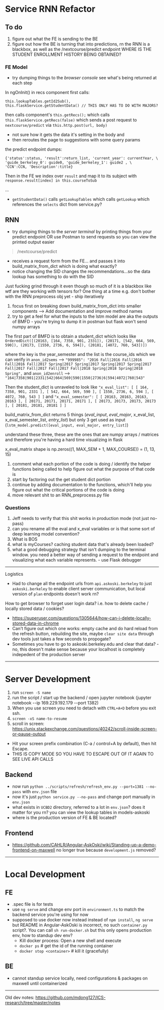 # Service RNN Refactor

## To do 

1. figure out what the FE is sending to the BE 
1. figure out how the BE is turning that into predictions, rn the RNN is a blackbox, as well as the /nextcourse/predict endpoint
WHERE IS THE STUDENT ENROLLMENT HISTORY BEING OBTAINED? 

### FE Model 

- try dumping things to the *browser console* see what's being returned at each step

In ngOnInit() in recs component first calls: 
```
this.lookupTables.getId2Sub(),
this.flaskService.getStudentData() // THIS ONLY HAS TO DO WITH MAJORS? 

``` 
then calls
component's `this.getRecs();` which calls `this.flaskService.getRecs(false)` 
which sends a post request to `nextcourse/predict`  via `this.http.post(url, body)` 

-  not sure how it gets the data it's setting in the body and 
- then reroutes the page to suggestions with some query params

the predict endpoint dumps:

```
{'status':status, 'result':return_list, 'current_year': currentYear, \
'guide_berkeley_0': guide0, 'guide_berkeley_1': guide2 , \
'CCN':CCN, 'Description':title}
```

Then in the FE we index over `result` and map it to its subject with `response.result[index] in this.courseToSub`

...
- `getStudentData()` calls `getLookupTables` which calls `getLookup` which references the `selects` dict from service.py?

## RNN 

- try dumping things to the *server terminal* by printing things from your predict endpoint OR use Postman to send requests so you can view the printed output easier

> /nextcourse/predict

-  receives a request form from the FE... and passes it into build_matrix_from_dict which is doing what exactly?  
- notice changing the SID changes the recommendations...so the data lookup has something to do with the SID

Just fucking grind through it even though so much of it is a blackbox like wtf are they working with tensors for?  One thing at a time e.g. don't bother with the RNN preprocess obj yet - ship iteratively

1. focus first on breaking down build_matrix_from_dict into smaller components --> Add documentation and improve method names
1. try to get a feel for what the inputs to the lstm model are aka the outputs of BMFD - you're trying to dump it in postman but flask won't send numpy arrays

The first part of BMFD is to obtain a student_dict which looks like  `OrderedDict([(20163, [164, 7358, 901, 2331]), (20171, [542, 664, 569, 590]), (20173, [1550, 2736, 6, 594]), (20181, [4072, 760, 543])])`

where the key is the year_semester and the list is the course_ids which we can verify in `anon_id2sems` -->  `"999985": "2016 Fall|2016 Fall|2016 Fall|2016 Fall|2017 Spring|2017 Spring|2017 Spring|2017 Spring|2017 Fall|2017 Fall|2017 Fall|2017 Fall|2018 Spring|2018 Spring|2018 Spring",` and `anon_id2enroll` --> `"164|7358|901|2331|542|664|569|590|1550|2736|6|594|4072|760|543"`

Then the student_dict is unraveled to look like `"x_eval_list": [ [ 164, 7358, 901, 2331 ], [ 542, 664, 569, 590 ], [ 1550, 2736, 6, 594 ], [ 4072, 760, 543 ] ]` and  `"x_eval_semester": [ [ 20163, 20163, 20163, 20163 ], [ 20171, 20171, 20171, 20171 ], [ 20173, 20173, 20173, 20173 ], [ 20181, 20181, 20181 ] ]`

build_matrix_from_dict returns 5 things (*eval_input*, *eval_major*, x_eval_list, x_eval_semester_list, *entry_list*) but only 3 get used as input (`lstm_model.predict([eval_input, eval_major, entry_list]`) 

understand these three, these are the ones that are numpy arrays / matrices and therefore you're having a hard time visualizing in flask 

x_eval_matrix shape is np.zeros((1, MAX_SEM + 1, MAX_COURSE)) = (1, 13, 15)

1. comment what each portion of the code is doing / identify the helper functions being called to help figure out what the purpose of that code is
1. start by factoring out the get student dict portion
1. continue by adding documentation to the functions, which'll help you figure out what the critical portions of the code is doing
1. move relevant shit to an RNN_preprocess.py file 

### Questions

1. Jeff needs to verify that this shit works in production mode (not just no-pass)
1. can you rename all the eval and x_eval variables or is that some sort of deep learning model convention?
1. What is BOS
1. what is myCourses?  caching student data that's already been loaded? 
1. what a good debugging strategy that isn't dumping to the terminal window.  you need a better way of sending a request to the endpoint and visualizing what each variable represents.  - use Flask debugger

--- 

Logistics 

- Had to change all the endpoint urls from `api.askoski.berkeley` to just `askoski.berkeley`  to enable client server communication, but local version of `plan` endpoints doesn't work rn? 

How to get browser to forget user login data?  i.e. how to delete cache / locally stored data / cookies? 

- https://superuser.com/questions/1305644/how-can-i-delete-locally-stored-data-in-chrome
- Can't figure out which one works: empty cache and do hard reload from the refresh button, rebuilding the site,  maybe `clear site data` through dev tools just takes a few seconds to propogate?
- Sometimes you have to go to askoski.berkeley.edu and clear that data? - no, this doesn't make sense because your localhost is completely indepedent of the production server

---

# Server Development

1. run `screen -S name`
1. run the script / start up the backend / open jupyter notebook (jupyter notebook --ip 169.229.192.179 --port 1382)
1. When you use screen you need to detach with `CTRL+A+D` before you exit ssh. 
1. `screen -xS name-to-resume`
1. scroll in screen: https://unix.stackexchange.com/questions/40242/scroll-inside-screen-or-pause-output

- Hit your screen prefix combination (C-a / control+A by default), then hit Escape.
- THIS IS COPY MODE SO YOU HAVE TO ESCAPE OUT OF IT AGAIN TO SEE LIVE API CALLS 

## Backend

- now run `python ../scripts/refresh/refresh_env.py --port=1381 --no-pass` with `env.json` file
- now it's just `python service.py --no-pass` and change port manually in `env.json`
- what exists in `UCBD2` directory, referred to a lot in `env.json`?  does it matter for you rn?  you can view the lookup tables in models-askoski
- where is the production version of FE & BE located?

## Frontend

- https://github.com/CAHLR/Angular-AskOski/wiki/Standing-up-a-demo-frontend-on-maxwell no longer true because `development.js` removed? 

---

# Local Development

## FE 

- .spec file is for tests
- use `ng serve` and change env port in `environment.ts` to match the backend service you're using for now 
- supposed to use docker now instead instead of `npm install`, `ng serve` but README in Angular-AskOski is incorrect, no such `container.py` script?.  You can call `sh run-docker.sh` but this only opens production env, how to standup dev env? 
    - Kill docker process: Open a new shell and execute
    - `docker ps` # get the id of the running container
    - `docker stop <container>` # kill it (gracefully)

## BE 

- cannot standup service locally, need configurations & packages on maxwell until containerized 

--- 

Old dev notes: https://github.com/mdong127/ICS-research/tree/master/notes